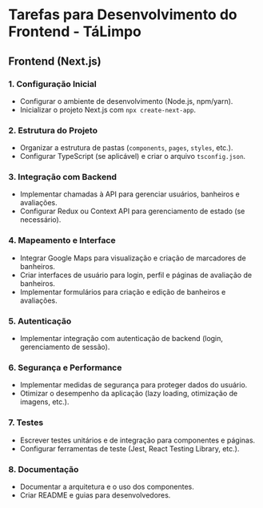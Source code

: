 # Tarefas para Desenvolvimento do Frontend - TáLimpo

## Frontend (Next.js)

### 1. Configuração Inicial
- Configurar o ambiente de desenvolvimento (Node.js, npm/yarn).
- Inicializar o projeto Next.js com `npx create-next-app`.

### 2. Estrutura do Projeto
- Organizar a estrutura de pastas (`components`, `pages`, `styles`, etc.).
- Configurar TypeScript (se aplicável) e criar o arquivo `tsconfig.json`.

### 3. Integração com Backend
- Implementar chamadas à API para gerenciar usuários, banheiros e avaliações.
- Configurar Redux ou Context API para gerenciamento de estado (se necessário).

### 4. Mapeamento e Interface
- Integrar Google Maps para visualização e criação de marcadores de banheiros.
- Criar interfaces de usuário para login, perfil e páginas de avaliação de banheiros.
- Implementar formulários para criação e edição de banheiros e avaliações.

### 5. Autenticação
- Implementar integração com autenticação de backend (login, gerenciamento de sessão).

### 6. Segurança e Performance
- Implementar medidas de segurança para proteger dados do usuário.
- Otimizar o desempenho da aplicação (lazy loading, otimização de imagens, etc.).

### 7. Testes
- Escrever testes unitários e de integração para componentes e páginas.
- Configurar ferramentas de teste (Jest, React Testing Library, etc.).

### 8. Documentação
- Documentar a arquitetura e o uso dos componentes.
- Criar README e guias para desenvolvedores.